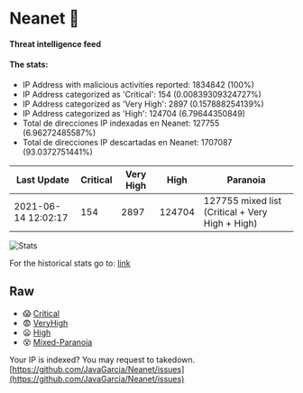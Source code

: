 # Neanet :hocho:
#### Threat intelligence feed
#### The stats:

- IP Address with malicious activities reported: 1834842 (100%)
- IP Address categorized as 'Critical':  154 (0.00839309324727%)
- IP Address categorized as 'Very High':  2897 (0.157888254139%)
- IP Address categorized as 'High':  124704 (6.79644350849)
- Total de direcciones IP indexadas en Neanet:  127755 (6.96272485587%)
- Total de direcciones IP descartadas en Neanet:  1707087 (93.0372751441%)

| Last Update | Critical | Very High | High | Paranoia |
| --- | --- | --- | --- | --- |
| 2021-06-14 12:02:17 | 154 | 2897 | 124704 | 127755 mixed list (Critical + Very High + High)|

![Stats](https://docs.google.com/spreadsheets/d/e/2PACX-1vSnaNMIXVabIpDJjufMlzH7poXnshF3mgd8Is1g9ytUEzVsP5my4Trn8f-xkoLLQ38xpL3HtmUexLo6/pubchart?oid=501124687&format=image)

For the historical stats go to: [link](/stats.csv)
## Raw
- :scream: [Critical](https://raw.githubusercontent.com/JavaGarcia/Neanet/master/blacklists/neanet_critical.txt)
- :fearful: [VeryHigh](https://raw.githubusercontent.com/JavaGarcia/Neanet/master/blacklists/neanet_veryHigh.txtt)
- :frowning: [High](https://raw.githubusercontent.com/JavaGarcia/Neanet/master/blacklists/neanet_high.txt)
- :dizzy_face: [Mixed-Paranoia](https://raw.githubusercontent.com/JavaGarcia/Neanet/master/blacklists/neanet_all.txt)


Your IP is indexed? You may request to takedown. [https://github.com/JavaGarcia/Neanet/issues](https://github.com/JavaGarcia/Neanet/issues)







































































































































































































































































































































































































































































































































































































































































































































































































































































































































































































































































































































































































































































































































































































































































































































































































































































































































































































































































































































































































































































































































































































































































































































































































































































































































































































































































































































































































































































































































































































































































































































































































































































































































































































































































































































































































































































































































































































































































































































































































































































































































































































































































































































































































































































































































































































































































































































































































































































































































































































































































































































































































































































































































































































































































































































































































































































































































































































































































































































































































































































































































































































































































































































































































































































































































































































































































































































































































































































































































































































































































































































































































